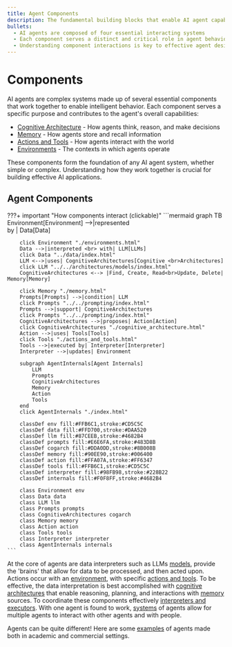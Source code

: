 ```yaml
---
title: Agent Components
description: The fundamental building blocks that enable AI agent capabilities
bullets:
  - AI agents are composed of four essential interacting systems
  - Each component serves a distinct and critical role in agent behavior
  - Understanding component interactions is key to effective agent design
---
```


# Components

AI agents are complex systems made up of several essential components that work together to enable intelligent behavior. Each component serves a specific purpose and contributes to the agent's overall capabilities:

- [Cognitive Architecture](cognitive_architecture.md) - How agents think, reason, and make decisions
- [Memory](memory.md) - How agents store and recall information
- [Actions and Tools](actions_and_tools.md) - How agents interact with the world
- [Environments](environments.md) - The contexts in which agents operate

These components form the foundation of any AI agent system, whether simple or complex. Understanding how they work together is crucial for building effective AI applications.


## Agent Components

???+ important "How components interact (clickable)"
    ```mermaid
    graph TB
        Environment[Environment] -->|represented <br> by | Data[Data]
        
        click Environment "./environments.html"
        Data -->|interpreted <br> with| LLM[LLMs]
        click Data "../data/index.html"
        LLM <-->|uses| CognitiveArchitectures[Cognitive <br>Architectures]
        click LLM "../../architectures/models/index.html"
        CognitiveArchitectures <--> |Find, Create, Read<br>Update, Delete| Memory[Memory]
        
        click Memory "./memory.html"
        Prompts[Prompts] -->|condition| LLM
        click Prompts "../../prompting/index.html"
        Prompts -->|support| CognitiveArchitectures
        click Prompts "../../prompting/index.html"
        CognitiveArchitectures -->|proposes| Action[Action]
        click CognitiveArchitectures "./cognitive_architecture.html"
        Action -->|uses| Tools[Tools]
        click Tools "./actions_and_tools.html"
        Tools -->|executed by| Interpreter[Interpreter]
        Interpreter -->|updates| Environment

        subgraph AgentInternals[Agent Internals]
            LLM
            Prompts
            CognitiveArchitectures
            Memory
            Action
            Tools
        end
        click AgentInternals "./index.html"
        
        classDef env fill:#FFB6C1,stroke:#CD5C5C
        classDef data fill:#FFD700,stroke:#DAA520
        classDef llm fill:#87CEEB,stroke:#4682B4
        classDef prompts fill:#E6E6FA,stroke:#483D8B
        classDef cogarch fill:#DDA0DD,stroke:#8B008B
        classDef memory fill:#90EE90,stroke:#006400
        classDef action fill:#FFA07A,stroke:#FF6347
        classDef tools fill:#FFB6C1,stroke:#CD5C5C
        classDef interpreter fill:#98FB98,stroke:#228B22
        classDef internals fill:#F0F8FF,stroke:#4682B4

        class Environment env
        class Data data
        class LLM llm
        class Prompts prompts
        class CognitiveArchitectures cogarch
        class Memory memory
        class Action action
        class Tools tools
        class Interpreter interpreter
        class AgentInternals internals
    ```

At the core of agents are data interpreters such as LLMs [models](../architectures/models/index.md), provide the 'brains' that allow for data to be processed, and then acted upon. Actions occur with an [environment](./components/environments.md), with specific [actions and tools](./components/actions_and_tools.md). To be effective, the data interpretation is best accomplished with [cognitive architectures](./components/cognitive_architecture.md) that enable reasoning, planning, and interactions with [memory](./components/memory.md) sources. To coordinate these components effectively [interpreters and executors](./components/cognitive_architecture.md#interpreters). With one agent is found to work, [systems](./systems/index.md) of agents allow for multiple agents to interact with other agents and with people. 


Agents can be quite different! Here are some [examples](./examples/index.md) of agents made both in academic and commercial settings.

